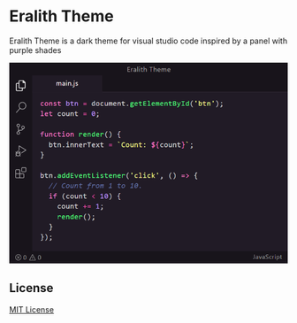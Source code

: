 # Eralith Theme

Eralith Theme is a dark theme for visual studio code inspired by a panel with purple shades

![Image](./imgs/eralith-theme-example.png)

## License

[MIT License](https://github.com/Danrley-Ruan-Saquetti/Eralith-Theme/blob/master/LICENSE)